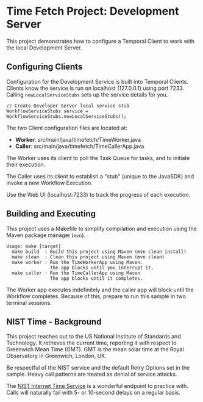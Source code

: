 # Time Fetch Project: Development Server

This project demonstrates how to configure a Temporal Client to work with the local Development Server.

## Configuring Clients

Configuration for the Development Service is built into Temporal Clients.
Clients know the service is run on localhost (127.0.0.1) using port 7233.
Calling `newLocalServiceStubs` sets up the service details for you.

```
// Create Developer Server local service stub
WorkflowServiceStubs service = WorkflowServiceStubs.newLocalServiceStubs();
```

The two Client configuration files are located at:

* **Worker**: src/main/java/timefetch/TimeWorker.java
* **Caller**: src/main/java/timefetch/TimeCallerApp.java

The Worker uses its client to poll the Task Queue for tasks, and to initiate their execution.

The Caller uses its client to establish a "stub" (unique to the JavaSDK) and invoke a new Workflow Execution. 

Use the Web UI (localhost:7233) to track the progress of each execution.

## Building and Executing

This project uses a Makefile to simplify compilation and execution using the Maven package manager (`mvn`).

```
Usage: make [target]
  make build  : Build this project using Maven (mvn clean install)
  make clean  : Clean this project using Maven (mvn clean)
  make worker : Run the TimeWorkerApp using Maven.
                The app blocks until you interrupt it.
  make caller : Run the TimeCallerApp using Maven
                The app blocks until it completes.
```

The Worker app executes indefinitely and the caller app will block until the Workflow completes.
Because of this, prepare to run this sample in two terminal sessions.

## NIST Time - Background

This project reaches out to the US National Institute of Standards and Technology.
It retrieves the current time, reporting it with respect to Greenwich Mean Time (GMT).
GMT is the mean solar time at the Royal Observatory in Greenwich, London, UK.

Be respectful of the NIST service and the default Retry Options set in the sample.
Heavy call patterns are treated as denial of service attacks.

The [NIST Internet Time Service](https://www.nist.gov/pml/time-and-frequency-division/time-distribution/internet-time-service-its) is a wonderful endpoint to practice with.
Calls will naturally fail with 5- or 10-second delays on a regular basis.


